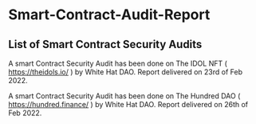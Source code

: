# Smart-Contract-Audit-Report
List of Smart Contract Security Audits
---------------------------------------
A smart Contract Security Audit has been done on The IDOL NFT ( https://theidols.io/ ) by White Hat DAO. Report delivered on 23rd of Feb 2022.

A smart Contract Security Audit has been done on The Hundred DAO ( https://hundred.finance/ ) by White Hat DAO. Report delivered on 26th of Feb 2022.

